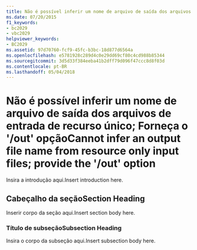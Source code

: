```yaml
---
title: Não é possível inferir um nome de arquivo de saída dos arquivos de entrada de recurso único; Forneça o &#39;-out&#39; opção
ms.date: 07/20/2015
f1_keywords:
- bc2029
- vbc2029
helpviewer_keywords:
- BC2029
ms.assetid: 97d70760-fcf9-45fc-b3bc-18d877d6564a
ms.openlocfilehash: e5781928c289d4c0e29dd69cf80c4cd988b85344
ms.sourcegitcommit: 3d5d33f384eeba41b2dff79d096f47ccc8d8f03d
ms.contentlocale: pt-BR
ms.lasthandoff: 05/04/2018
---
```

# <a name="cannot-infer-an-output-file-name-from-resource-only-input-files-provide-the-39out39-option"></a><span data-ttu-id="ee621-102">Não é possível inferir um nome de arquivo de saída dos arquivos de entrada de recurso único; Forneça o &#39;/out&#39; opção</span><span class="sxs-lookup"><span data-stu-id="ee621-102">Cannot infer an output file name from resource only input files; provide the &#39;/out&#39; option</span></span>
<span data-ttu-id="ee621-103">Insira a introdução aqui.</span><span class="sxs-lookup"><span data-stu-id="ee621-103">Insert introduction here.</span></span>  
  
## <a name="section-heading"></a><span data-ttu-id="ee621-104">Cabeçalho da seção</span><span class="sxs-lookup"><span data-stu-id="ee621-104">Section Heading</span></span>  
 <span data-ttu-id="ee621-105">Inserir corpo da seção aqui.</span><span class="sxs-lookup"><span data-stu-id="ee621-105">Insert section body here.</span></span>  
  
### <a name="subsection-heading"></a><span data-ttu-id="ee621-106">Título de subseção</span><span class="sxs-lookup"><span data-stu-id="ee621-106">Subsection Heading</span></span>  
 <span data-ttu-id="ee621-107">Insira o corpo da subseção aqui.</span><span class="sxs-lookup"><span data-stu-id="ee621-107">Insert subsection body here.</span></span>
